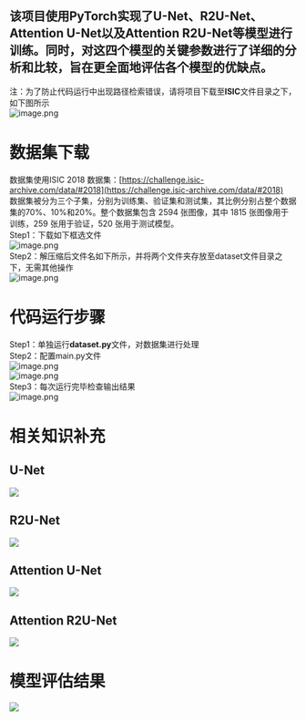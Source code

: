 
<a name="JwUPt"></a>
## 该项目使用PyTorch实现了U-Net、R2U-Net、Attention U-Net以及Attention R2U-Net等模型进行训练。同时，对这四个模型的关键参数进行了详细的分析和比较，旨在更全面地评估各个模型的优缺点。
注：为了防止代码运行中出现路径检索错误，请将项目下载至**ISIC**文件目录之下，如下图所示<br />![image.png](https://cdn.nlark.com/yuque/0/2024/png/21820237/1706884484205-ea376c7b-8bab-4ca4-891d-96fc7500d427.png#averageHue=%23fbf9f8&clientId=uffba3bf4-4186-4&from=paste&height=375&id=ud933ff88&originHeight=540&originWidth=818&originalType=binary&ratio=1.25&rotation=0&showTitle=false&size=61230&status=done&style=none&taskId=uadb96c6c-0387-47f9-82f8-be3082e2b07&title=&width=567.4000244140625)

<a name="mufJU"></a>
# 数据集下载
数据集使用ISIC 2018 数据集：[https://challenge.isic-archive.com/data/#2018](https://challenge.isic-archive.com/data/#2018)<br />数据集被分为三个子集，分别为训练集、验证集和测试集，其比例分别占整个数据集的70%、10%和20%。整个数据集包含 2594 张图像，其中 1815 张图像用于训练，259 张用于验证，520 张用于测试模型。<br />Step1：下载如下框选文件<br />![image.png](https://cdn.nlark.com/yuque/0/2024/png/21820237/1706882998279-b095698c-6fad-4141-8872-ec8581e30fc2.png#averageHue=%23fbfaf9&clientId=uffba3bf4-4186-4&from=paste&height=205&id=u74c32ede&originHeight=537&originWidth=1620&originalType=binary&ratio=1.25&rotation=0&showTitle=false&size=113273&status=done&style=none&taskId=ua4ce2aa6-9acd-4e4a-9d26-198116592b1&title=&width=617.4000244140625)<br />Step2：解压缩后文件名如下所示，并将两个文件夹存放至dataset文件目录之下，无需其他操作<br />![image.png](https://cdn.nlark.com/yuque/0/2024/png/21820237/1706883240550-808fd460-9b0f-4044-9646-776c6acc7336.png#averageHue=%23fbf9f7&clientId=uffba3bf4-4186-4&from=paste&height=56&id=u84a35588&originHeight=70&originWidth=843&originalType=binary&ratio=1.25&rotation=0&showTitle=false&size=8135&status=done&style=none&taskId=u8c38396c-ef35-4408-88ee-71933b9dcd2&title=&width=674.4)

<a name="RNN0Y"></a>
# 代码运行步骤
Step1：单独运行**dataset.py**文件，对数据集进行处理<br />Step2：配置main.py文件<br />![image.png](https://cdn.nlark.com/yuque/0/2024/png/21820237/1706885131681-b7b21e39-c310-4025-a19a-f422b40afac5.png#averageHue=%23fcf8f7&clientId=uffba3bf4-4186-4&from=paste&height=427&id=u62ea1e1e&originHeight=534&originWidth=1078&originalType=binary&ratio=1.25&rotation=0&showTitle=false&size=73617&status=done&style=none&taskId=uf597efb0-e5d1-4f1d-ad93-b1a258cf65a&title=&width=862.4)<br />![image.png](https://cdn.nlark.com/yuque/0/2024/png/21820237/1706885261905-27164510-7d16-46ff-85c1-8e240d3d000c.png#averageHue=%23f9f6f5&clientId=uffba3bf4-4186-4&from=paste&height=383&id=u4feee0e5&originHeight=479&originWidth=1146&originalType=binary&ratio=1.25&rotation=0&showTitle=false&size=88746&status=done&style=none&taskId=u89edc979-e4ee-460d-9252-d87374fbcad&title=&width=916.8)<br />Step3：每次运行完毕检查输出结果<br />![image.png](https://cdn.nlark.com/yuque/0/2024/png/21820237/1706885337722-733e8880-fd63-4070-b5b3-c21b5d15886c.png#averageHue=%23fbf4f3&clientId=uffba3bf4-4186-4&from=paste&height=418&id=Fl6EB&originHeight=522&originWidth=794&originalType=binary&ratio=1.25&rotation=0&showTitle=false&size=58280&status=done&style=none&taskId=uecc18f01-0aa3-4a1c-8b1a-c405c99b20f&title=&width=635.2)
<a name="JZFTf"></a>
# 相关知识补充
<a name="ZEz8B"></a>
## U-Net
[![](https://github.com/LeeJunHyun/Image_Segmentation/raw/master/img/U-Net.png#from=url&id=iZhyF&originHeight=278&originWidth=418&originalType=binary&ratio=1.25&rotation=0&showTitle=false&status=done&style=none&title=)](https://github.com/LeeJunHyun/Image_Segmentation/blob/master/img/U-Net.png)
<a name="x47WV"></a>
## R2U-Net
[![](https://github.com/LeeJunHyun/Image_Segmentation/raw/master/img/R2U-Net.png#from=url&id=dbA4K&originHeight=335&originWidth=960&originalType=binary&ratio=1.25&rotation=0&showTitle=false&status=done&style=none&title=)](https://github.com/LeeJunHyun/Image_Segmentation/blob/master/img/R2U-Net.png)
<a name="A9ipX"></a>
## Attention U-Net
[![](https://github.com/LeeJunHyun/Image_Segmentation/raw/master/img/AttU-Net.png#from=url&id=nUv0K&originHeight=822&originWidth=1272&originalType=binary&ratio=1.25&rotation=0&showTitle=false&status=done&style=none&title=)](https://github.com/LeeJunHyun/Image_Segmentation/blob/master/img/AttU-Net.png)
<a name="FfbkN"></a>
## Attention R2U-Net
[![](https://github.com/LeeJunHyun/Image_Segmentation/raw/master/img/AttR2U-Net.png#from=url&id=lqcCP&originHeight=522&originWidth=1500&originalType=binary&ratio=1.25&rotation=0&showTitle=false&status=done&style=none&title=)](https://github.com/LeeJunHyun/Image_Segmentation/blob/master/img/AttR2U-Net.png)
<a name="f1yW3"></a>
# 模型评估结果
[![](https://github.com/LeeJunHyun/Image_Segmentation/raw/master/img/Evaluation.png#from=url&id=toXKM&originHeight=673&originWidth=1670&originalType=binary&ratio=1.25&rotation=0&showTitle=false&status=done&style=none&title=)](https://github.com/LeeJunHyun/Image_Segmentation/blob/master/img/Evaluation.png)
